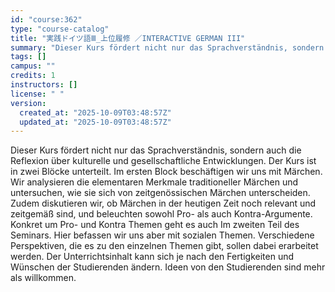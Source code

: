 ```yaml
---
id: "course:362"
type: "course-catalog"
title: "実践ドイツ語Ⅲ_上位履修 ／INTERACTIVE GERMAN III"
summary: "Dieser Kurs fördert nicht nur das Sprachverständnis, sondern auch die Reflexion über kulturelle und gesellschaftliche En…"
tags: []
campus: ""
credits: 1
instructors: []
license: " "
version:
  created_at: "2025-10-09T03:48:57Z"
  updated_at: "2025-10-09T03:48:57Z"
---
```


Dieser Kurs fördert nicht nur das Sprachverständnis, sondern auch die Reflexion über kulturelle und gesellschaftliche Entwicklungen. Der Kurs ist in zwei Blöcke unterteilt. Im ersten Block beschäftigen wir uns mit Märchen. Wir analysieren die elementaren Merkmale traditioneller Märchen und untersuchen, wie sie sich von zeitgenössischen Märchen unterscheiden. Zudem diskutieren wir, ob Märchen in der heutigen Zeit noch relevant und zeitgemäß sind, und beleuchten sowohl Pro- als auch Kontra-Argumente. Konkret um Pro- und Kontra Themen geht es auch Im zweiten Teil des Seminars. Hier befassen wir uns aber mit sozialen Themen. Verschiedene Perspektiven, die es zu den einzelnen Themen gibt, sollen dabei erarbeitet werden. Der Unterrichtsinhalt kann sich je nach den Fertigkeiten und Wünschen der Studierenden ändern. Ideen von den Studierenden sind mehr als willkommen.
